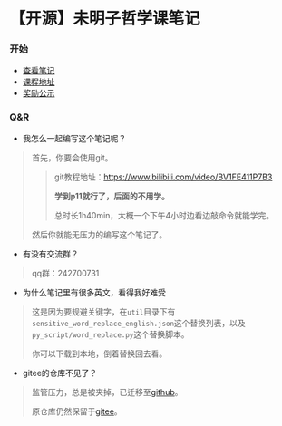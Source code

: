 # 【开源】未明子哲学课笔记

### 开始

* [查看笔记](./笔记)
* [课程地址](https://space.bilibili.com/23191782/)
* [奖励公示](./奖励公示.md)

### Q&R

* 我怎么一起编写这个笔记呢？

> 首先，你要会使用git。
>
> > git教程地址：https://www.bilibili.com/video/BV1FE411P7B3
> >
> > **学到p11就行了，后面的不用学。**
> >
> > 总时长1h40min，大概一个下午4小时边看边敲命令就能学完。
>
> 然后你就能无压力的编写这个笔记了。

* 有没有交流群？

> qq群：242700731

* 为什么笔记里有很多英文，看得我好难受

> 这是因为要规避关键字，在`util`目录下有`sensitive_word_replace_english.json`这个替换列表，以及`py_script/word_replace.py`这个替换脚本。
>
> 你可以下载到本地，倒着替换回去看。

* gitee的仓库不见了？

> 监管压力，总是被夹掉，已迁移至[github](https://github.com/tcsnzh/vmz-ismism-note-repo)。
>
> 原仓库仍然保留于[gitee](https://gitee.com/tcsn_site/vmz-ismism)。

